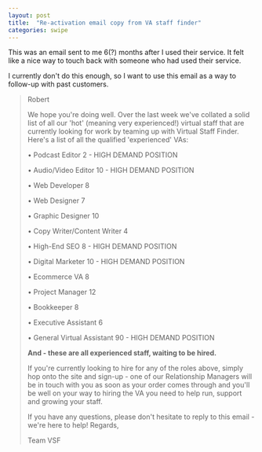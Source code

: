 ```yaml
---
layout: post
title:  "Re-activation email copy from VA staff finder"
categories: swipe
---
```


This was an email sent to me 6(?) months after I used their service. It felt like a nice way to touch back with someone who had used their service. 

I currently don't do this enough, so I want to use this email as a way to follow-up with past customers. 

> Robert
> 
> We hope you're doing well. Over the last week we've collated a solid list of all our 'hot' (meaning very experienced!) virtual staff that are currently looking for work by teaming up with Virtual Staff Finder.
Here's a list of all the qualified 'experienced' VAs:
> 
> •	Podcast Editor 2 - HIGH DEMAND POSITION
>
> •	Audio/Video Editor 10 - HIGH DEMAND POSITION
>
> •	Web Developer 8
>
> •	Web Designer 7
>
> •	Graphic Designer 10
>
> •	Copy Writer/Content Writer 4
> 
> •	High-End SEO 8 - HIGH DEMAND POSITION
>
> •	Digital Marketer 10 - HIGH DEMAND POSITION
>
> •	Ecommerce VA 8
> 
> •	Project Manager 12
> 
> •	Bookkeeper 8
> 
> •	Executive Assistant 6
>
> •	General Virtual Assistant 90 - HIGH DEMAND POSITION
>
> **And - these are all experienced staff, waiting to be hired.**
> 
> If you're currently looking to hire for any of the roles above, simply hop onto the site and sign-up - one of our Relationship Managers will be in touch with you as soon as your order comes through and you'll be well on your way to hiring the VA you need to help run, support and growing your staff.
>
> If you have any questions, please don't hesitate to reply to this email - we're here to help!
Regards,
> 
> Team VSF